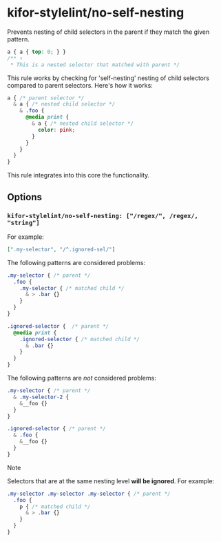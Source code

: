 # kifor-stylelint/no-self-nesting

Prevents nesting of child selectors in the parent if they match the given pattern.

<!-- prettier-ignore -->
```css
a { a { top: 0; } }
/** ↑
 * This is a nested selector that matched with parent */
```

This rule works by checking for 'self-nesting' nesting of child selectors compared to parent selectors. Here's how it works:

<!-- prettier-ignore -->
```css
a { /* parent selector */
  & a { /* nested child selector */
    & .foo {
      @media print { 
        & a { /* nested child selector */
          color: pink;
        }
      }
    }
  }
}
```

This rule integrates into this core the functionality.

## Options

### `kifor-stylelint/no-self-nesting: ["/regex/", /regex/, "string"]`

For example:

```json
[".my-selector", "/^.ignored-sel/"]
```

The following patterns are considered problems:

<!-- prettier-ignore -->
```css
.my-selector { /* parent */
  .foo {
    .my-selector { /* matched child */
      & > .bar {}
    }
  }
}
```

<!-- prettier-ignore -->
```css
.ignored-selector {  /* parent */
  @media print {
    .ignored-selector { /* matched child */
      & .bar {}
    }
  }
}
```

The following patterns are _not_ considered problems:

<!-- prettier-ignore -->
```css
.my-selector { /* parent */
  & .my-selector-2 {
    &__foo {} 
  }
}
```

<!-- prettier-ignore -->
```css
.ignored-selector { /* parent */
  & .foo { 
    &__foo {} 
  }
}
```

> [!NOTE]
> Selectors that are at the same nesting level **will be ignored**. For example:
<!-- prettier-ignore -->
```css
.my-selector .my-selector .my-selector { /* parent */
  .foo {
    p { /* matched child */
      & > .bar {}
    }
  }
}
```
